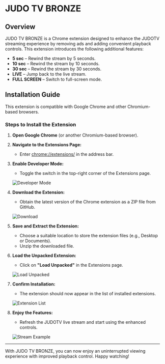 # JUDO TV BRONZE

## Overview
JUDO TV BRONZE is a Chrome extension designed to enhance the JUDOTV streaming experience by removing ads and adding convenient playback controls. This extension introduces the following additional features:

- **5 sec** – Rewind the stream by 5 seconds.
- **10 sec** – Rewind the stream by 10 seconds.
- **30 sec** – Rewind the stream by 30 seconds.
- **LIVE** – Jump back to the live stream.
- **FULL SCREEN** – Switch to full-screen mode.

## Installation Guide
This extension is compatible with Google Chrome and other Chromium-based browsers.

### Steps to Install the Extension

1. **Open Google Chrome** (or another Chromium-based browser).
2. **Navigate to the Extensions Page:**
   - Enter [chrome://extensions/](chrome://extensions/) in the address bar.
3. **Enable Developer Mode:**
   - Toggle the switch in the top-right corner of the Extensions page.
   
   ![Developer Mode](https://github.com/user-attachments/assets/437e77c6-180b-468d-8813-97caa0d2665c)

4. **Download the Extension:**
   - Obtain the latest version of the Chrome extension as a ZIP file from GitHub.
   
   ![Download](https://github.com/user-attachments/assets/ecc3c2d9-aaf8-479b-a005-35330612a063)

5. **Save and Extract the Extension:**
   - Choose a suitable location to store the extension files (e.g., Desktop or Documents).
   - Unzip the downloaded file.

6. **Load the Unpacked Extension:**
   - Click on **"Load Unpacked"** in the Extensions page.
   
   ![Load Unpacked](https://github.com/user-attachments/assets/d507d1f4-5fc3-4137-a05d-21a2d3aa52b9)

7. **Confirm Installation:**
   - The extension should now appear in the list of installed extensions.
   
   ![Extension List](https://github.com/user-attachments/assets/935ac2b2-f46f-453a-a27a-78193d181534)

8. **Enjoy the Features:**
   - Refresh the JUDOTV live stream and start using the enhanced controls.
   
   ![Stream Example](https://github.com/user-attachments/assets/cc447821-50b6-46d3-a3b3-16056ee98883)

---
With JUDO TV BRONZE, you can now enjoy an uninterrupted viewing experience with improved playback control. Happy watching!
